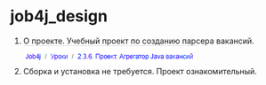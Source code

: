 # job4j_design
1. О проекте. Учебный проект по созданию парсера вакансий.
![Image 1](/images/image1.png)
2. Сборка и установка не требуется. Проект ознакомительный.